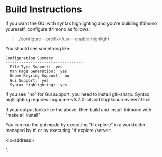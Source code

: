 # Build Instructions #

If you want the GUI with syntax highlighting and you're building tf4mono youreself, configure tf4mono as follows:

> ./configure --prefix=/usr --enable-highlight

You should see something like:

```
Configuration Summary
----------------------------------
  File Type Support:  yes
  Man Page Generation:  yes
  Gnome Keyring Support:  no
  Gui Support:  yes
  Syntax Highlighting:  yes
```

If you see "no" for Gui support, you need to install gtk-sharp. Syntax highlighting requires libgnome-vfs2.0-cil and libgtksourceview2.0-cil.

If your output looks like the above, then build and install
tf4mono with "make all install"

You can run the gui mode by executing "tf explore" in a
workfolder managed by tf, or by executing "tf explore
/server:

&lt;ip-address&gt;

".






